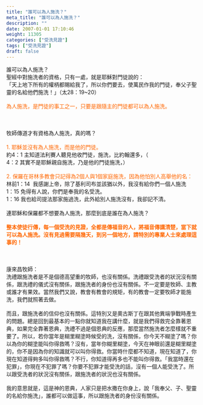 ```yaml
---
title: "誰可以為人施洗？"
meta_title: "誰可以為人施洗？"
description: ""
date: 2007-01-01 17:10:46
weight: 11305
categories: ["受洗見證"]
tags: ["受洗見證"]
draft: false
---
```


誰可以為人施洗？<br />
聖經中對施洗者的資格，只有一處，就是耶穌對門徒說的：<br />
「天上地下所有的權柄都賜給我了，所以你們要去，使萬民作我的門徒，奉父子聖靈的名給他們施洗！」（太28：19~20）<br />
<br />
<span style="color: #ff6600;">為人施洗，是門徒的事工之一，只要是跟隨主的門徒都可以為人施洗。</span><br />
<br />
&nbsp;<br />
<br />
牧師傳道才有資格為人施洗，真的嗎？<br />
<br />
<span style="color: #ff6600;">1. 耶穌並沒有為人施洗，而是他的門徒。</span><br />
約4：1 主知道法利賽人聽見他收門徒，施洗，比約翰還多，（<br />
4：2 其實不是耶穌親自施洗，乃是他的門徒施洗，）<br />
<br />
<span style="color: #ff6600;">2. 保羅在哥林多教會只記得為2個人與1個家庭施洗，因為他怕別人高舉他的名：</span><br />
林前1：14  我感謝上帝，除了基利司布並該猶以外，我沒有給你們一個人施洗<br />
1：15 免得有人說，你們是奉我的名受洗。<br />
1：16 我也給司提法那家施過洗，此外給別人施洗沒有，我卻記不清。<br />
<br />
連耶穌和保羅都不想要為人施洗，那麼到底是誰在為人施洗？<br />
<br />
<strong><span style="color: #ff6600;">整本使徒行傳，每一個受洗的見證，全都是傳福音的人，將福音傳講清楚，當下就可以為人施洗。沒有見過需要隔幾天，到另一個地方，請特別的專業人士來處理這事的！</span></strong><br />
<br />
&nbsp;<br />
<br />
康來昌牧師：<br />
洗禮跟施洗者是不是個德高望重的牧師，也沒有關係。洗禮跟受洗者的狀況沒有關係，跟洗禮的儀式沒有關係，跟施洗者的身份也沒有關係。不一定要是牧師、主教或誰才有果效。當然我們又說，教會有教會的規矩，有的教會一定要牧師才能施洗，我們就照著去做。<br />
<br />
而且，跟施洗者的信仰也沒有關係。這特別又是奧古斯丁在跟其他異端爭戰時產生的問題。總是回到最基本的一點你就知道我在講什麼，就是我們得救完全靠著恩典，如果完全靠著恩典，洗禮不過是個恩典的反應，那麼當然施洗者怎麼樣就不重要了。所以，若你當年是糊里糊塗時候受的洗，沒有關係，你今天不糊塗了嗎？你以為你的糊塗能叫你得救嗎？沒有，當年你糊里糊塗，今天在神眼前還是糊里糊塗的，你不是因為你的知識就可以叫你得救。你當時什麼都不知道，現在知道了，你現在知道得夠多叫你得救嗎？不行，你知道得再多也不能叫你得救。「我當時還在犯罪」，你現在不犯罪了嗎？你要不犯罪才能受洗的話，沒有一個人能受洗了。所以跟受洗者的狀況沒有關係，跟施洗者的狀況也沒有關係。<br />
<br />
我的意思就是，這是神的恩典，人家只是把水撒在你身上，說「我奉父、子、聖靈的名給你施洗」，誰都可以做這事，所以跟施洗者的身份沒有關係。<br />
<br />
&nbsp;<br />
<br />
&nbsp;<br />
<br />
&nbsp;<br />
<br />
&nbsp;<br />
<br />
&nbsp;
        